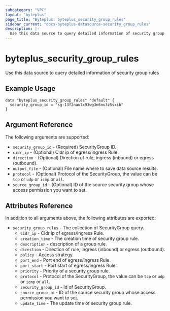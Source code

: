 ```yaml
---
subcategory: "VPC"
layout: "byteplus"
page_title: "Byteplus: byteplus_security_group_rules"
sidebar_current: "docs-byteplus-datasource-security_group_rules"
description: |-
  Use this data source to query detailed information of security group rules
---
```

# byteplus_security_group_rules
Use this data source to query detailed information of security group rules
## Example Usage
```hcl
data "byteplus_security_group_rules" "default" {
  security_group_id = "sg-13f2nau7x93wg3n6nu3z5sxib"
}
```
## Argument Reference
The following arguments are supported:
* `security_group_id` - (Required) SecurityGroup ID.
* `cidr_ip` - (Optional) Cidr ip of egress/ingress Rule.
* `direction` - (Optional) Direction of rule, ingress (inbound) or egress (outbound).
* `output_file` - (Optional) File name where to save data source results.
* `protocol` - (Optional) Protocol of the SecurityGroup, the value can be `tcp` or `udp` or `icmp` or `all`.
* `source_group_id` - (Optional) ID of the source security group whose access permission you want to set.

## Attributes Reference
In addition to all arguments above, the following attributes are exported:
* `security_group_rules` - The collection of SecurityGroup query.
    * `cidr_ip` - Cidr ip of egress/ingress Rule.
    * `creation_time` - The creation time of security group rule.
    * `description` - description of a group rule.
    * `direction` - Direction of rule, ingress (inbound) or egress (outbound).
    * `policy` - Access strategy.
    * `port_end` - Port end of egress/ingress Rule.
    * `port_start` - Port start of egress/ingress Rule.
    * `priority` - Priority of a security group rule.
    * `protocol` - Protocol of the SecurityGroup, the value can be `tcp` or `udp` or `icmp` or `all`.
    * `security_group_id` - Id of SecurityGroup.
    * `source_group_id` - ID of the source security group whose access permission you want to set.
    * `update_time` - The update time of security group rule.


